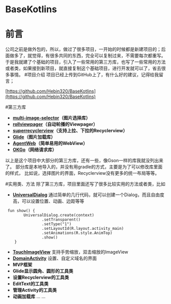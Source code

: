 # BaseKotlins
# 前言

公司之前是做外包的，所以，做过了很多项目，一开始的时候都是新建项目的；后面做多了，就觉得，有很多共同的东西，完全可以复制过来，不需要每次都重写。于是我就建了个基础的项目，引入了一些常用的第三方库，也写了一些常用的方法或者类，如果接到新项目，就直接复制这个基础项目，进行开发就可以了，省去很多事情。
#项目介绍
项目已经上传到GitHub上了，有什么好的建议，记得给我留言；

[https://github.com/Hebin320/BaseKotlins](https://github.com/Hebin320/BaseKotlins)


#第三方库

- **[multi-image-selector][1]（图片选择库）**
- **[rollviewpager][2]（自动轮播的Viewpager）**
- **[superrecyclerview][3]（支持上拉、下拉的Recyclerview）**
- **[Glide][4]（图片加载库）**
- **[AgentWeb][5]（简单易用的WebView）**
- **[OKGo][6]（网络请求库）**

以上是这个项目中大部分的第三方库，还有一些，像Gson一样的库我就没列出来了。
部分库是本地导入的，并没有用gradle的方式，主要是为了可以修改库里面的样式，
比如说，选择图片的界面，Recyclerview没有更多的统一布局等等。

#实用类、方法
除了第三方库，项目里面还写了很多比较实用的方法或者类，比如
- **[UniversalDialog][7]**
通过简单的几行代码，就可以创建一个Dialog，而且自由度高，可以设置位置、动画、边距等等

```
 fun show() {
        UniversalDialog.create(context)
                .setTransparent()
                .setType("1")
                .setLayoutId(R.layout.activity_main)
                .setAnimations(R.style.AnimTop)
                .show()
    }
```
- **[TouchImageView][8]**
支持手势缩放，双击缩放的ImageView
- **[DomainActivity][9]**
设置、自定义域名的界面
- **MVP框架**
- **Glide显示圆角、圆形的工具类**
- **设置Recyclerview的工具类**
- **EditText的工具类**
- **管理Activity的工具类**
- **动画加载库**
...
...




[1]: https://github.com/lovetuzitong/MultiImageSelector
[2]: https://github.com/Jude95/RollViewPager/
[3]: https://github.com/supercwn/SuperRecycleView
[4]: https://github.com/bumptech/glide
[5]: https://github.com/Justson/AgentWeb
[6]: https://github.com/jeasonlzy/okhttp-OkGo
[7]: https://github.com/Hebin320/BaseKotlins/blob/master/universallib/src/main/java/com/hebin/widget/dialog/UniversalDialog.kt
[8]: https://github.com/Hebin320/BaseKotlins/blob/master/universallib/src/main/java/com/hebin/widget/preview/TouchImageView.java
[9]: https://github.com/Hebin320/BaseKotlins/blob/master/app/src/main/java/com/hebin/project/ui/universal/DomainActivity.kt

